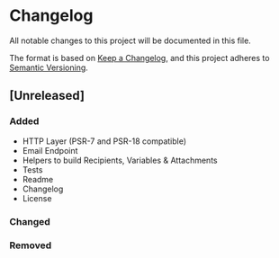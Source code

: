 # Changelog

All notable changes to this project will be documented in this file.

The format is based on [Keep a Changelog](https://keepachangelog.com/en/1.0.0/),
and this project adheres to [Semantic Versioning](https://semver.org/spec/v2.0.0.html).

## [Unreleased]

### Added

- HTTP Layer (PSR-7 and PSR-18 compatible)
- Email Endpoint
- Helpers to build Recipients, Variables & Attachments
- Tests
- Readme
- Changelog
- License

### Changed

### Removed

